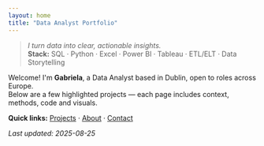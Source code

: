 ```yaml
---
layout: home
title: "Data Analyst Portfolio"
---
```


> *I turn data into clear, actionable insights.*  
**Stack:** SQL · Python · Excel · Power BI · Tableau · ETL/ELT · Data Storytelling

Welcome! I'm **Gabriela**, a Data Analyst based in Dublin, open to roles across Europe.  
Below are a few highlighted projects — each page includes context, methods, code and visuals.

**Quick links:** [Projects](/projects) · [About](/about) · [Contact](/contact)

_Last updated: 2025-08-25_
